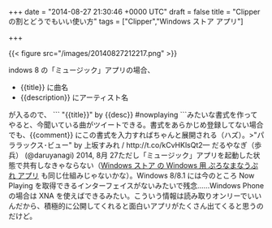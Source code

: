 
+++
date = "2014-08-27 21:30:46 +0000 UTC"
draft = false
title = "Clipper の割とどうでもいい使い方"
tags = ["Clipper","Windows ストア アプリ"]

+++


{{< figure src="/images/20140827212217.png"  >}}

indows 8 の「ミュージック」アプリの場合、

<ul>
<li>{{title}} に曲名</li>
<li>{{description}} にアーティスト名</li>
</ul>が入るので、
```
"{{title}}" by {{desc}} #nowplaying
```みたいな書式を作ってやると、今聞いている曲がツイートできる。書式をあらかじめ登録してない場合でも、{{comment}} にこの書式を入力すればちゃんと展開される（ハズ）。>"パララックス･ビュー" by 上坂すみれ / http://t.co/kCvHKlsQt2— だるやなぎ（歩兵） (@daruyanagi) 2014, 8月 27ただし「ミュージック」アプリを起動した状態で共有しなきゃならない（<a href="http://apps.microsoft.com/windows/ja-jp/app/c9cd525b-1abd-44fb-9f50-3c61ede0f650">Windows ストア の Windows 用 ぷろなまなうぷれ アプリ</a> も同じ仕組みじゃないかな）。Windows 8/8.1 には今のところ Now Playing を取得できるインターフェイスがないみたいで残念……Windows Phone の場合は XNA を使えばできるみたい。こういう情報は読み取りオンリーでいいんだから、積極的に公開してくれると面白いアプリがたくさん出てくると思うのだけど。<div class="wsoembed" data-appid="f74908d9-86cf-4624-9c8d-b3dd24987bd3"></div><script src="http://wsoembed.com/widget.js" async="async"></script>



